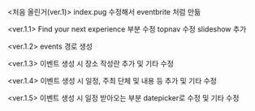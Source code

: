 ﻿<처음 올린거(ver.1)>
index.pug 수정해서 eventbrite 처럼 만듦

<ver.1.1>
Find your next experience 부분 수정
topnav 수정
slideshow 추가

<ver.1.2>
events 경로 생성

<ver.1.3>
이벤트 생성 시 장소 작성란 추가 및 기타 수정

<ver.1.4>
이벤트 생성 시 일정, 주최 단체 및 내용 등 추가 및 기타 수정

<ver.1.5>
이벤트 생성 시 일정 받아오는 부분 datepicker로 수정 및 기타 수정